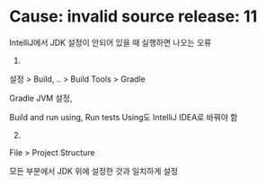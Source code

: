 # Cause: invalid source release: 11

IntelliJ에서 JDK 설정이 안되어 있을 때 실행하면 나오는 오류

1. 

설정 > Build, .. > Build Tools > Gradle

Gradle JVM 설정, 

Build and run using, Run tests Using도 IntelliJ IDEA로 바꿔야 함

2. 

File > Project Structure

모든 부분에서 JDK 위에 설정한 것과 일치하게 설정